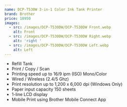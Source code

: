 ```yaml
---
name: DCP-T530W 3-in-1 Color Ink Tank Printer
brand: Brother
price: 10950
images:
  - src: /images/DCP-T530DW/DCP-T530DW Front.webp
    alt: Front
  - src: /images/DCP-T530DW/DCP-T530DW Right.webp
    alt: 'right '
  - src: /images/DCP-T530DW/DCP-T530DW Left.webp
    alt: Left
---
```


* Refill Tank
* Print / Copy / Scan
* Printing speed up to 16/9 ipm (ISO) Mono/Color
* Wired / Wireless (2.4/5 Ghz)
* Print resolution up to 1,200 x 6,000 dpi (Windows Only)
* Paper input capacity 150 sheets
* 1-line LCD display
* Mobile Print using Brother Mobile Connect App
